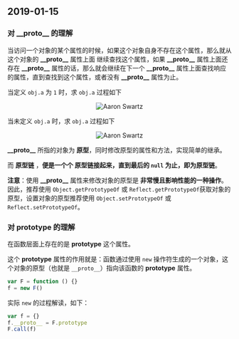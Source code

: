## 2019-01-15

### 对 \_\_proto__ 的理解

当访问一个对象的某个属性的时候，如果这个对象自身不存在这个属性，那么就从这个对象的 **\_\_proto__** 属性上面 继续查找这个属性，如果 **\_\_proto__** 属性上面还存在 **\_\_proto__** 属性的话，那么就会继续在下一个 **\_\_proto__** 属性上面查找响应的属性，直到查找到这个属性，或者没有 **\_\_proto__** 属性为止。

当定义 `obj.a` 为 `1` 时，求 `obj.a` 过程如下

<div align=center>

![Aaron Swartz](https://raw.githubusercontent.com/dreamapplehappy/blog/master/2018/12/30/images/1.png)

</div>

当未定义 `obj.a` 时，求 `obj.a` 过程如下

<div align=center>

![Aaron Swartz](https://raw.githubusercontent.com/dreamapplehappy/blog/master/2018/12/30/images/2.png)

</div>

 **\_\_proto__** 所指的对象为 **原型**，同时修改原型的属性和方法，实现简单的继承。

 而 **原型链** ，**便是一个个 原型链接起来，直到最后的 `null` 为止，即为原型链**。

 **注意**：使用 **\_\_proto__** 属性来修改对象的原型是 **非常慢且影响性能的一种操作**。因此，推荐使用 `Object.getPrototypeOf` 或 `Reflect.getPrototypeOf`获取对象的原型，设置对象的原型推荐使用 `Object.setPrototypeOf` 或 `Reflect.setPrototypeOf`。

 ### 对 prototype 的理解

在函数层面上存在的是 **prototype** 这个属性。

这个 **prototype** 属性的作用就是：函数通过使用 `new` 操作符生成的一个对象，这个对象的原型（也就是 `__proto__`）指向该函数的 **prototype** 属性。

```javascript
var F = function () {}
f = new F()
```

实际 `new` 的过程解读，如下：

```javascript
var f = {}
f.__proto__ = F.prototype
F.call(f)
```
